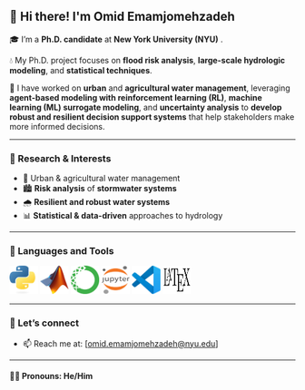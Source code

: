 ## 👋 Hi there! I'm Omid Emamjomehzadeh 

🎓 I’m a **Ph.D. candidate** at **New York University (NYU)** . 

💧 My Ph.D. project focuses on **flood risk analysis**, **large-scale hydrologic modeling**, and **statistical techniques**.

🧰 I have worked on **urban** and **agricultural water management**, leveraging **agent-based modeling with reinforcement learning (RL)**, **machine learning (ML) surrogate modeling**, and **uncertainty analysis** to **develop robust and resilient decision support systems** that help stakeholders make more informed decisions.




---

### 🔬 Research & Interests

- 🌊 Urban & agricultural water management
- 🏙️ **Risk analysis** of **stormwater systems**
- 🌧️ **Resilient and robust water systems**
- 📊 **Statistical & data-driven** approaches to hydrology

---
### 🚀  Languages and Tools
<p align="left">
  
  <img src="Images/python.jpeg" alt="Python" width="50" height="50"/>
  <img src="Images/matlab.jpeg" alt="MATLAB" width="50" height="50"/>
  <img src="Images/anaconda.png" alt="Anaconda" width="50" height="50"/>
  <img src="Images/jupyter.png" alt="Jupyter" width="50" height="50"/>
  <img src="Images/visual studio.jpeg" alt="Visual Studio" width="50" height="50"/>
  <img src="Images/latex.png" alt="LaTeX" width="50" height="50"/>
</p>

---

### 🤝 Let’s connect

- 📫 Reach me at: [omid.emamjomehzadeh@nyu.edu]  

---

#### 👨‍💻 Pronouns: He/Him 

<!--
**omidemam/omidemam** is a ✨ _special_ ✨ repository because its `README.md` (this file) appears on your GitHub profile.
